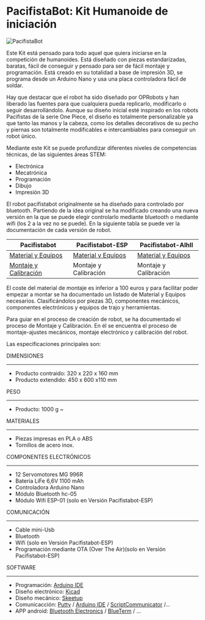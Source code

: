 # PacifistaBot: Kit Humanoide de iniciación
![PacifistaBot](./images/pacifista_img.jpg)

Este Kit está pensado para todo aquel que quiera iniciarse en la competición de humanoides. Está diseñado con piezas estandarizadas, baratas, fácil de conseguir y pensado para ser de fácil montaje y programación. Está creado en su totalidad a base de impresión 3D, se programa desde un Arduino Nano y usa una placa controladora fácil de soldar.

Hay que destacar que el robot ha sido diseñado por OPRobots y han liberado las fuentes para que cualquiera pueda replicarlo, modificarlo o seguir desarrollándolo. Aunque su diseño inicial esté inspirado en los robots Pacifistas de la serie One Piece, el diseño es totalmente personalizable ya que tanto las manos y la cabeza, como los detalles decorativos de su pecho y piernas son totalmente modificables e intercambiables para conseguir un robot único.

Mediante este Kit se puede profundizar diferentes niveles de competencias técnicas, de las siguientes áreas STEM:

- Electrónica
- Mecatrónica
- Programación
- Dibujo
- Impresión 3D

El robot pacifistabot originalmente se ha diseñado para controlado por bluetooth. Partiendo de la idea original se ha modificado creando una nueva versión en la que se puede elegir controlarlo mediante bluetooth o mediante wifi (los 2 a la vez no se puede). En la siguiente tabla se puede ver la documentación de cada versión de robot.

| Pacifistabot                                              | Pacifistabot-ESP                                           | Pacifistabot-AlhII                                        |
| --------------------------------------------------------- | ---------------------------------------------------------- | --------------------------------------------------------- |
| [Material y Equipos](./montaje/MATERIAL-EQUIPOS.md)       | [Material y Equipos](./montaje/MATERIAL-EQUIPOS-ESPyBT.md) | [Material y Equipos](./montaje/MATERIAL-EQUIPOS-AlhII.md) |
| [Montaje y Calibración](./montaje/MONTAJE-CALIBRACION.md) | Montaje y Calibración                                      | Montaje y Calibración                                     |

El coste del material de montaje es inferior a 100 euros y para facilitar poder empezar a montar se ha documentado un listado de Material y Equipos necesarios. Clasificándolos por piezas 3D, componentes mecánicos, componentes electrónicos y equipos de trajo y herramientas.

Para guiar en el proceso de creación de robot, se ha documentado el proceso de Montaje y Calibración. En él se encuentra el proceso de montaje-ajustes mecánicos, montaje electrónico y calibración del robot.

Las especificaciones principales son:

DIMENSIONES

------

- Producto contraido: 320 x 220 x 160 mm
- Producto extendido: 450 x 600 x110 mm

PESO

------

- Producto: 1000 g ~

MATERIALES

------

- Piezas impresas en PLA o ABS
- Tornillos de acero inox.

COMPONENTES ELECTRÓNICOS

------

- 12 Servomotores MG 996R
- Bateria LiFe 6,6V 1100	mAh
- Controladora Arduino Nano
- Módulo Bluetooth hc-05
- Módulo Wifi ESP-01 (solo en Versión Pacifistabot-ESP)

COMUNICACIÓN

------

- Cable mini-Usb
- Bluetooth
- Wifi (solo en Versión Pacifistabot-ESP)
- Programación mediante OTA (Over The Air)(solo en Versión Pacifistabot-ESP)

SOFTWARE

------

- Programación: [Arduino IDE](https://www.arduino.cc/)
- Diseño electrónico: [Kicad](https://www.kicad-pcb.org/)
- Diseño mecánico: [Skeetup](https://www.sketchup.com/)
- Comunicacción: [Putty](https://www.putty.org) / [Arduino IDE](https://www.arduino.cc/) / [ScriptCommunicator](https://github.com/szieke/ScriptCommunicator_serial-terminal) /...
- APP android: [Bluetooth Electronics](https://www.keuwl.com/apps/bluetoothelectronics/) / [BlueTerm](https://play.google.com/store/apps/details?id=es.pymasde.blueterm&hl=en_US) / ...
